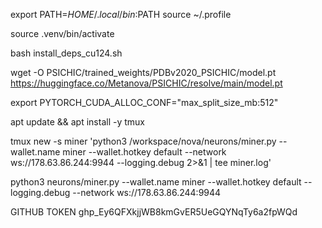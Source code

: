 export PATH=$HOME/.local/bin:$PATH
source ~/.profile

source .venv/bin/activate

bash install_deps_cu124.sh

wget -O PSICHIC/trained_weights/PDBv2020_PSICHIC/model.pt https://huggingface.co/Metanova/PSICHIC/resolve/main/model.pt

export PYTORCH_CUDA_ALLOC_CONF="max_split_size_mb:512"

apt update && apt install -y tmux

tmux new -s miner 'python3 /workspace/nova/neurons/miner.py --wallet.name miner --wallet.hotkey default --network ws://178.63.86.244:9944 --logging.debug 2>&1 | tee miner.log'


python3 neurons/miner.py --wallet.name miner --wallet.hotkey default --logging.debug --network ws://178.63.86.244:9944


GITHUB TOKEN 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